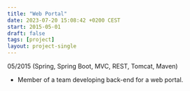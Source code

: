 ```yaml
---
title: "Web Portal"
date: 2023-07-20 15:08:42 +0200 CEST
start: 2015-05-01
draft: false
tags: [project]
layout: project-single
---
```


05/2015 (Spring, Spring Boot, MVC, REST, Tomcat, Maven)
- Member of a team developing back-end for a web portal.

